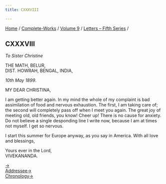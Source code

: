 ```yaml
---
title: CXXXVIII

---
```



[Home](../../../index.htm) / [Complete-Works](../../complete_works.htm)
/ [Volume 9](../volume_9_contents.htm) / [Letters – Fifth
Series](letters_fifth_series_contents.htm) /



## CXXXVIII

*To Sister Christine*

THE MATH, BELUR,  
DIST. HOWRAH, BENGAL, INDIA,

*10th May 1899*.

MY DEAR CHRISTINA,

I am getting better again. In my mind the whole of my complaint is bad
assimilation of food and nervous exhaustion. The first, I am taking care
of; the second will completely pass off when I meet you again. The great
joy of meeting old, old friends, you know! Cheer up! There is no cause
for anxiety. Do not believe a single desponding line I write now,
because I am at times not myself. I get so nervous.

I start this summer for Europe anyway, as you say in America. With all
love and blessings,

Yours ever in the Lord,  
VIVEKANANDA.

[→](139_miss_macleod.htm)  
[Addressee→](140_christina.htm)  
[Chronology→](../../volume_5/epistles_first_series/091_friend.htm)


